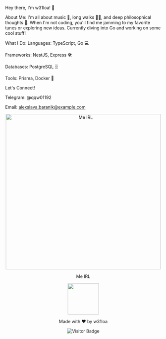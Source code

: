 Hey there, I'm w31loa! 👋

About Me:
I'm all about music 🎵, long walks 🚶‍♂️, and deep philosophical thoughts 🤔. When I'm not coding, you'll find me jamming to my favorite tunes or exploring new ideas. Currently diving into Go and working on some cool stuff!

What I Do:
  Languages: TypeScript, Go 💻
  
  Frameworks: NestJS, Express 🛠️
  
  Databases: PostgreSQL 🗄️

Tools: 
  Prisma, Docker 🐳

Let's Connect!

Telegram: @qqw01192

Email: alexslava.baranik@example.com

<div align="center"> <img src="https://chat.mistral.ai/_next/image?url=https%3A%2F%2Fmistralaichatupprodswe.blob.core.windows.net%2Fchat-images%2Fassistant%2Fd0%2F8f%2Fb0%2Fd08fb02d-8050-4482-975f-651ab8294e81%2Fc7415844-b43d-417b-aec2-c1ae1b032815%2Fa11c2975-394a-45fd-a8f3-18d4fc3e17bd%3Fsv%3D2024-11-04%26st%3D2024-11-22T13%253A32%253A42Z%26se%3D2024-11-22T14%253A32%253A42Z%26sr%3Db%26sp%3Drade%26sig%3DHkm6IPL6cVsgRgRkxkDMks2Y8%252Fexw9o%252FxNXAs7cp14Q%253D&w=1080&q=75" alt="Me IRL" width="500"/> <p>Me IRL</p> </div>


<div align="center"> <img src="https://media.giphy.com/media/LnQjpWaON8KrE/giphy.gif" width="100"/> </div>

<div align="center"> <p>Made with ❤️ by w31loa</p> </div>
<div align="center"> <img src="https://visitor-badge.glitch.me/badge?page_id=w31loa.w31loa" alt="Visitor Badge"/> </div>


